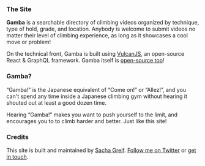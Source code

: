 ### The Site

**Gamba** is a searchable directory of climbing videos organized by technique, type of hold, grade, and location. Anybody is welcome to submit videos no matter their level of climbing experience, as long as it showcases a cool move or problem!

On the technical front, Gamba is built using [VulcanJS](http://vulcanjs.org), an open-source React & GraphQL framework. Gamba itself is [open-source too](https://github.com/SachaG/Gamba)!

### Gamba?

“Gamba!” is the Japanese equivalent of “Come on!” or “Allez!”, and you can't spend any time inside a Japanese climbing gym without hearing it shouted out at least a good dozen time. 

Hearing “Gamba!” makes you want to push yourself to the limit, and encourages you to to climb harder and better. Just like this site!

### Credits

This site is built and maintained by [Sacha Greif](http://sachagreif.com). [Follow me on Twitter](http://twitter.com/sachagreif) or [get in touch](mailto:hello@gambaclimbing.com).